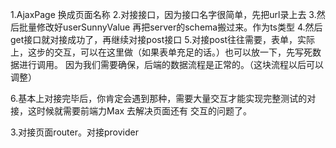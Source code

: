 1.AjaxPage 换成页面名称
2.对接接口，因为接口名字很简单，先把url录上去
3.然后批量修改好userSunnyValue  再把server的schema搬过来。作为ts类型
4.然后get接口就对接成功了，再继续对接post接口
5.对接post往往需要，表单，实际上，这步的交互，可以在这里做（如果表单充足的话。）也可以放一下，先写死数据进行调用。
因为我们需要确保，后端的数据流程是正常的。（这块流程以后可以调整）


6.基本上对接完毕后，你肯定会遇到那种，需要大量交互才能实现完整测试的对接，这时候就需要前端力Max 去解决页面还有
交互的问题了。


3.对接页面router。对接provider